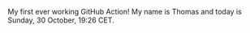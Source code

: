 My first ever working GitHub Action!
My name is Thomas and today is Sunday, 30 October, 19:26 CET. 
